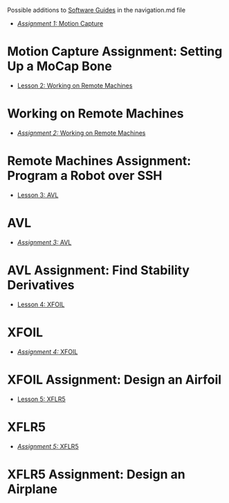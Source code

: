 Possible additions to [Software Guides]()
in the navigation.md file

[//]: # ( ==================== )

* [*Assignment 1:* Motion Capture](sw_guides/swa01_mocap.md)

# Motion Capture Assignment: Setting Up a MoCap Bone


[//]: # ( ==================== )

* [Lesson 2: Working on Remote Machines](hw_guides/swl02_work_remote_machine.md)

# Working on Remote Machines

[//]: # ( )

* [*Assignment 2:* Working on Remote Machines](hw_guides/swa02_work_remote_machine.md)

# Remote Machines Assignment: Program a Robot over SSH

[//]: # ( ==================== )

* [Lesson 3: AVL](hw_guides/swl03_avl.md)

# AVL

[//]: # ( )

* [*Assignment 3:* AVL](hw_guides/swa03_avl.md)

# AVL Assignment: Find Stability Derivatives

[//]: # ( ==================== )

* [Lesson 4: XFOIL](hw_guides/swl04_xfoil.md)

# XFOIL

[//]: # ( )

* [*Assignment 4:* XFOIL](hw_guides/swa04_xfoil.md)

# XFOIL Assignment: Design an Airfoil

[//]: # ( ==================== )

* [Lesson 5: XFLR5](hw_guides/swl05_xflr5.md)

# XFLR5

[//]: # ( )

* [*Assignment 5:* XFLR5](hw_guides/swa05_xfoil.md)

# XFLR5 Assignment: Design an Airplane

[//]: # ( ==================== )
